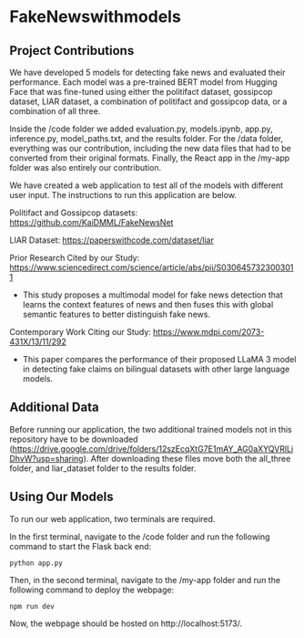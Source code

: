 ﻿# FakeNewswithmodels
## Project Contributions

We have developed 5 models for detecting fake news and evaluated their performance. Each model was a pre-trained BERT model from Hugging Face that was fine-tuned using either the politifact dataset, gossipcop dataset, LIAR dataset, a combination of politifact and gossipcop data, or a combination of all three. 

Inside the /code folder we added evaluation.py, models.ipynb, app.py, inference.py, model_paths.txt, and the results folder. For the /data folder, everything was our contribution, including the new data files that had to be converted from their original formats. Finally, the React app in the /my-app folder was also entirely our contribution.

We have created a web application to test all of the models with different user input. The instructions to run this application are below.

Politifact and Gossipcop datasets: https://github.com/KaiDMML/FakeNewsNet

LIAR Dataset: https://paperswithcode.com/dataset/liar

Prior Research Cited by our Study: https://www.sciencedirect.com/science/article/abs/pii/S0306457323003011
- This study proposes a multimodal model for fake news detection that learns the context features of news and then fuses this with global semantic features to better distinguish fake news.

Contemporary Work Citing our Study: https://www.mdpi.com/2073-431X/13/11/292
- This paper compares the performance of their proposed LLaMA 3 model in detecting fake claims on bilingual datasets with other large language models.

## Additional Data

Before running our application, the two additional trained models not in this repository have to be downloaded (https://drive.google.com/drive/folders/12szEcqXtG7E1mAY_AG0aXYQVRlLiDhvW?usp=sharing). After downloading these files move both the all_three folder, and liar_dataset folder to the results folder.

## Using Our Models

To run our web application, two terminals are required.

In the first terminal, navigate to the /code folder and run the following command to start the Flask back end:

    python app.py
  
Then, in the second terminal, navigate to the /my-app folder and run the following command to deploy the webpage:

    npm run dev

Now, the webpage should be hosted on http://localhost:5173/. 
